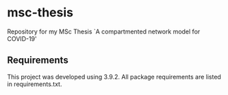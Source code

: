 # msc-thesis
Repository for my MSc Thesis `A compartmented network model for COVID-19'

## Requirements
This project was developed using 3.9.2.
All package requirements are listed in requirements.txt.
